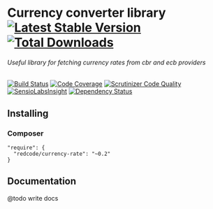 # Currency converter library [![Latest Stable Version](https://img.shields.io/packagist/v/redcode/currency-rate.svg?style=flat-square)](https://packagist.org/packages/redcode/currency-rate) [![Total Downloads](https://img.shields.io/packagist/dt/redcode/currency-rate.svg?style=flat-square)](https://packagist.org/packages/redcode/currency-rate)

###### Useful library for fetching currency rates from cbr and ecb providers

[![Build Status](https://img.shields.io/travis/redco/redcode-currency-rate.svg?style=flat-square)](https://travis-ci.org/redco/redcode-currency-rate)
[![Code Coverage](https://scrutinizer-ci.com/g/redco/redcode-currency-rate/badges/coverage.png?b=master)](https://scrutinizer-ci.com/g/redco/redcode-currency-rate/?branch=master)
[![Scrutinizer Code Quality](https://scrutinizer-ci.com/g/redco/redcode-currency-rate/badges/quality-score.png?b=master)](https://scrutinizer-ci.com/g/redco/redcode-currency-rate/?branch=master)
[![SensioLabsInsight](https://insight.sensiolabs.com/projects/b77d142f-47eb-4e30-81fb-ed56bff5e5bf/mini.png)](https://insight.sensiolabs.com/projects/b77d142f-47eb-4e30-81fb-ed56bff5e5bf)
[![Dependency Status](https://www.versioneye.com/user/projects/5505aebb4a1064727700051d/badge.svg?style=flat)](https://www.versioneye.com/user/projects/5505aebb4a1064727700051d)

## Installing

### Composer

```
"require": {
  "redcode/currency-rate": "~0.2"
}
```

## Documentation

@todo write docs
